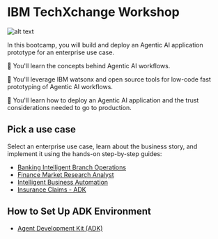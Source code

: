 # IBM TechXchange Workshop

![alt text](/agentic-bootcamp.png)


In this bootcamp, you will build and deploy an Agentic AI application prototype for an enterprise use case.

🚀 You'll learn the concepts behind Agentic AI workflows.

🚀 You'll leverage IBM watsonx and open source tools for low-code fast prototyping of Agentic AI workflows.

🚀 You'll learn how to deploy an Agentic AI application and the trust considerations needed to go to production.

## Pick a use case
Select an enterprise use case, learn about the business story, and implement it using the hands-on step-by-step guides:
- [Banking Intelligent Branch Operations](./usecases/Banking%20Intelligent%20Branch%20Operations/)
- [Finance Market Research Analyst](./usecases/Finance%20Market%20Research%20Analyst/)
- [Intelligent Business Automation](./usecases/Intelligent%20Business%20Automation)
- [Insurance Claims - ADK](./usecases/Claim%20Agent/)

## How to Set Up ADK Environment
- [Agent Development Kit (ADK)](./usecases/Agent%20Development%20Kit/)


